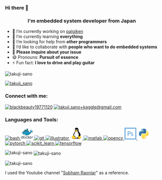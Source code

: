 ### Hi there 👋

<!--
**takuji-sano/takuji-sano** is a ✨ _special_ ✨ repository because its `README.md` (this file) appears on your GitHub profile.

Here are some ideas to get you started:
-->

<h3 align="center">I'm embedded system developer from Japan</h3>

- 🔭 I’m currently working on [palgiken](https://github.com/palgiken)
- 🌱 I’m currently learning **everything**
- 🤔 I’m looking for help from **other programmers**
- 👯 I’d like to collaborate with **people who want to do embedded systems**
- 💬 **Please inquire about your issue**
- 😄 Pronouns: **Pursuit of essence**
- ⚡ Fun fact: **I love to drive and play guitar**

<p align="left"> <img src="https://komarev.com/ghpvc/?username=takuji-sano&label=Profile%20views&color=0e75b6&style=flat" alt="takuji-sano" /> </p>

<p align="left"> <a href="https://twitter.com/takuji_sano" target="blank"><img src="https://img.shields.io/twitter/follow/takuji_sano?logo=twitter&style=for-the-badge" alt="takuji_sano" /></a> </p>

<h3 align="left">Connect with me:</h3>
<p align="left">
<a href="https://twitter.com/blackbeauty19771120" target="blank"><img align="center" src="https://raw.githubusercontent.com/rahuldkjain/github-profile-readme-generator/master/src/images/icons/Social/twitter.svg" alt="blackbeauty19771120" height="30" width="40" /></a>
<a href="https://kaggle.com/takuji.sano+kaggle@gmail.com" target="blank"><img align="center" src="https://raw.githubusercontent.com/rahuldkjain/github-profile-readme-generator/master/src/images/icons/Social/kaggle.svg" alt="takuji.sano+kaggle@gmail.com" height="30" width="40" /></a>
</p>

<h3 align="left">Languages and Tools:</h3>
<p align="left"> <a href="https://www.gnu.org/software/bash/" target="_blank"> <img src="https://www.vectorlogo.zone/logos/gnu_bash/gnu_bash-icon.svg" alt="bash" width="40" height="40"/> </a> <a href="https://www.docker.com/" target="_blank"> <img src="https://raw.githubusercontent.com/devicons/devicon/master/icons/docker/docker-original-wordmark.svg" alt="docker" width="40" height="40"/> </a> <a href="https://git-scm.com/" target="_blank"> <img src="https://www.vectorlogo.zone/logos/git-scm/git-scm-icon.svg" alt="git" width="40" height="40"/> </a> <a href="https://www.adobe.com/in/products/illustrator.html" target="_blank"> <img src="https://www.vectorlogo.zone/logos/adobe_illustrator/adobe_illustrator-icon.svg" alt="illustrator" width="40" height="40"/> </a> <a href="https://www.linux.org/" target="_blank"> <img src="https://raw.githubusercontent.com/devicons/devicon/master/icons/linux/linux-original.svg" alt="linux" width="40" height="40"/> </a> <a href="https://www.mathworks.com/" target="_blank"> <img src="https://upload.wikimedia.org/wikipedia/commons/2/21/Matlab_Logo.png" alt="matlab" width="40" height="40"/> </a> <a href="https://opencv.org/" target="_blank"> <img src="https://www.vectorlogo.zone/logos/opencv/opencv-icon.svg" alt="opencv" width="40" height="40"/> </a> <a href="https://www.photoshop.com/en" target="_blank"> <img src="https://raw.githubusercontent.com/devicons/devicon/master/icons/photoshop/photoshop-line.svg" alt="photoshop" width="40" height="40"/> </a> <a href="https://www.python.org" target="_blank"> <img src="https://raw.githubusercontent.com/devicons/devicon/master/icons/python/python-original.svg" alt="python" width="40" height="40"/> </a> <a href="https://pytorch.org/" target="_blank"> <img src="https://www.vectorlogo.zone/logos/pytorch/pytorch-icon.svg" alt="pytorch" width="40" height="40"/> </a> <a href="https://scikit-learn.org/" target="_blank"> <img src="https://upload.wikimedia.org/wikipedia/commons/0/05/Scikit_learn_logo_small.svg" alt="scikit_learn" width="40" height="40"/> </a> <a href="https://www.tensorflow.org" target="_blank"> <img src="https://www.vectorlogo.zone/logos/tensorflow/tensorflow-icon.svg" alt="tensorflow" width="40" height="40"/> </a> </p>

<p><img align="left" src="https://github-readme-stats.vercel.app/api?username=takuji-sano&theme=dracula&show_icons=true&locale=en&count_private=true" alt="takuji-sano" /></p>

<p>&nbsp;<img align="center" src="https://github-readme-stats.vercel.app/api/top-langs?username=takuji-sano&theme=dracula&show_icons=true&locale=en&layout=compact" alt="takuji-sano" /></p>

<p><img align="center" src="https://github-readme-streak-stats.herokuapp.com/?user=takuji-sano&" alt="takuji-sano" /></p>

I used the Youtube channel "<a href="https://www.youtube.com/watch?v=ejCUxSfXgxs">Subham Raoniar</a>" as a reference.
